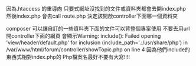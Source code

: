 因為.htaccess 的重導向 只要式網址沒找到的文件或資料夾都會去開index.php
然後index.php 會去call route.php 決定該開啟controller下面哪一個資料夾

composer 可以讓自訂的一些資料夾下面的文件可以背整個專案使用
不要去用url開controller下面的網頁 會顯示Warning: include(): Failed opening 'view/header/default.php' for inclusion (include_path='.:/usr/share/php') in /var/www/html/forum/controller/showTopic.php on line 4
因為他們include的東西式相對index.php的
Php檔案名最好不要有大寫!!!!
